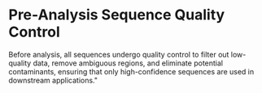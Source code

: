 # Pre-Analysis Sequence Quality Control
Before analysis, all sequences undergo quality control to filter out low-quality data, remove ambiguous regions, and eliminate potential contaminants, ensuring that only high-confidence sequences are used in downstream applications."
